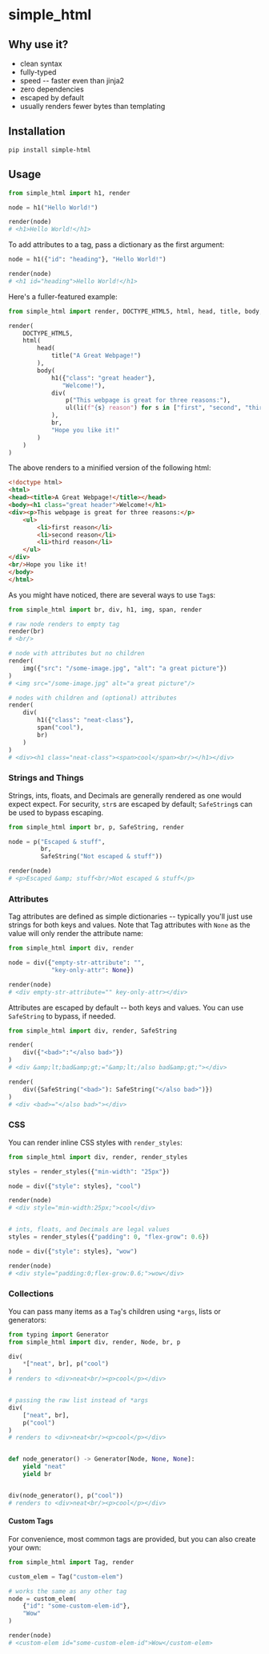 # simple_html

## Why use it?
- clean syntax
- fully-typed
- speed -- faster even than jinja2
- zero dependencies
- escaped by default
- usually renders fewer bytes than templating


## Installation
`pip install simple-html`


## Usage

```python
from simple_html import h1, render

node = h1("Hello World!")

render(node)  
# <h1>Hello World!</h1> 
```

To add attributes to a tag, pass a dictionary as the first argument: 
```python
node = h1({"id": "heading"}, "Hello World!")

render(node)  
# <h1 id="heading">Hello World!</h1> 
```

Here's a fuller-featured example:
```python
from simple_html import render, DOCTYPE_HTML5, html, head, title, body, h1, div, p, br, ul, li

render(
    DOCTYPE_HTML5,
    html(
        head(
            title("A Great Webpage!")
        ),
        body(
            h1({"class": "great header"},
               "Welcome!"),
            div(
                p("This webpage is great for three reasons:"),
                ul(li(f"{s} reason") for s in ["first", "second", "third"]),
            ),
            br,
            "Hope you like it!"
        )
    )
)

```

The above renders to a minified version of the following html:
```html
<!doctype html>
<html>
<head><title>A Great Webpage!</title></head>
<body><h1 class="great header">Welcome!</h1>
<div><p>This webpage is great for three reasons:</p>
    <ul>
        <li>first reason</li>
        <li>second reason</li>
        <li>third reason</li>
    </ul>
</div>
<br/>Hope you like it!
</body>
</html>
```

As you might have noticed, there are several ways to use `Tag`s:
```python
from simple_html import br, div, h1, img, span, render

# raw node renders to empty tag
render(br)
# <br/>

# node with attributes but no children
render(
    img({"src": "/some-image.jpg", "alt": "a great picture"})
)
# <img src="/some-image.jpg" alt="a great picture"/>

# nodes with children and (optional) attributes
render(
    div(
        h1({"class": "neat-class"}, 
        span("cool"),
        br)
    )
)
# <div><h1 class="neat-class"><span>cool</span><br/></h1></div>
```
### Strings and Things
Strings, ints, floats, and Decimals are generally rendered as one would expect expect. For security, `str`s are 
escaped by default; `SafeString`s can be used to bypass escaping.

```python
from simple_html import br, p, SafeString, render

node = p("Escaped & stuff",
         br,
         SafeString("Not escaped & stuff"))

render(node)  
# <p>Escaped &amp; stuff<br/>Not escaped & stuff</p> 
```

### Attributes

Tag attributes are defined as simple dictionaries -- typically you'll just use strings for both keys and values. Note 
that Tag attributes with `None` as the value will only render the attribute name:
```python
from simple_html import div, render

node = div({"empty-str-attribute": "", 
            "key-only-attr": None})

render(node)
# <div empty-str-attribute="" key-only-attr></div>
```

Attributes are escaped by default -- both keys and values. You can use `SafeString` to bypass, if needed.

```python
from simple_html import div, render, SafeString

render(
    div({"<bad>":"</also bad>"})
)
# <div &amp;lt;bad&amp;gt;="&amp;lt;/also bad&amp;gt;"></div>

render(
    div({SafeString("<bad>"): SafeString("</also bad>")})
)  
# <div <bad>="</also bad>"></div>
```

### CSS

You can render inline CSS styles with `render_styles`:
```python
from simple_html import div, render, render_styles

styles = render_styles({"min-width": "25px"})

node = div({"style": styles}, "cool")

render(node)
# <div style="min-width:25px;">cool</div>


# ints, floats, and Decimals are legal values
styles = render_styles({"padding": 0, "flex-grow": 0.6})

node = div({"style": styles}, "wow")

render(node)
# <div style="padding:0;flex-grow:0.6;">wow</div>
```

### Collections
You can pass many items as a `Tag`'s children using `*args`, lists or generators:
```python
from typing import Generator
from simple_html import div, render, Node, br, p

div(
    *["neat", br], p("cool")
)
# renders to <div>neat<br/><p>cool</p></div>


# passing the raw list instead of *args 
div(
    ["neat", br],
    p("cool")
)
# renders to <div>neat<br/><p>cool</p></div>


def node_generator() -> Generator[Node, None, None]:
    yield "neat"
    yield br 


div(node_generator(), p("cool"))
# renders to <div>neat<br/><p>cool</p></div>
```

#### Custom Tags

For convenience, most common tags are provided, but you can also create your own:

```python
from simple_html import Tag, render

custom_elem = Tag("custom-elem")

# works the same as any other tag
node = custom_elem(
    {"id": "some-custom-elem-id"},
    "Wow"
)

render(node)
# <custom-elem id="some-custom-elem-id">Wow</custom-elem>
```
